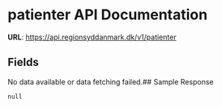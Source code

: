 # patienter API Documentation

**URL**: https://api.regionsyddanmark.dk/v1/patienter

## Fields
No data available or data fetching failed.## Sample Response
```
null
```

